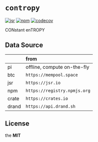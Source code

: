 # `contropy`

[![jsr](https://jsr.io/badges/@imcotton/contropy)](https://jsr.io/@imcotton/contropy)
[![npm](https://badgen.net/npm/v/contropy)](https://www.npmjs.com/package/contropy)
[![codecov](https://codecov.io/gh/imcotton/contropy/graph/badge.svg)](https://codecov.io/gh/imcotton/contropy)

CONstant enTROPY





## Data Source

|        | from                         |
| :---   | :---                         |
| pi     | offline, compute on-the-fly  |
| btc    | `https://mempool.space`      |
| jsr    | `https://jsr.io`             |
| npm    | `https://registry.npmjs.org` |
| crate  | `https://crates.io`          |
| drand  | `https://api.drand.sh`       |





## License

the **MIT**

